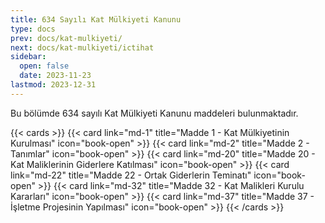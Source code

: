 ```yaml
---
title: 634 Sayılı Kat Mülkiyeti Kanunu
type: docs
prev: docs/kat-mulkiyeti/
next: docs/kat-mulkiyeti/ictihat
sidebar:
  open: false
  date: 2023-11-23
lastmod: 2023-12-31
---
```


Bu bölümde 634 sayılı Kat Mülkiyeti Kanunu maddeleri bulunmaktadır.

{{< cards >}}
{{< card link="md-1" title="Madde 1 - Kat Mülkiyetinin Kurulması" icon="book-open" >}}
{{< card link="md-2" title="Madde 2 - Tanımlar" icon="book-open" >}}
{{< card link="md-20" title="Madde 20 - Kat Maliklerinin Giderlere Katılması" icon="book-open" >}}
{{< card link="md-22" title="Madde 22 - Ortak Giderlerin Teminatı" icon="book-open" >}}
{{< card link="md-32" title="Madde 32 - Kat Malikleri Kurulu Kararları" icon="book-open" >}}
{{< card link="md-37" title="Madde 37 - İşletme Projesinin Yapılması" icon="book-open" >}}
{{< /cards >}}
